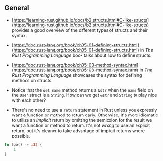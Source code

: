 ## General
- [https://learning-rust.github.io/docs/b2.structs.html#C-like-structs](https://learning-rust.github.io/docs/b2.structs.html#C-like-structs) provides a good overview of the different types of structs and their syntax.

- [https://doc.rust-lang.org/book/ch05-01-defining-structs.html](https://doc.rust-lang.org/book/ch05-01-defining-structs.html) in _The Rust Programming Language_ book talks about how to define structs.

- [https://doc.rust-lang.org/book/ch05-03-method-syntax.html](https://doc.rust-lang.org/book/ch05-03-method-syntax.html) in _The Rust Programming Language_ showcases the syntax for defining methods on structs.

- Notice that the `get_name` method returns a `&str` when the `name` field on the `User` struct is a `String`. How can we get `&str` and `String` to play nice with each other?

- There's no need to use a `return` statement in Rust unless you expressly want a function or method to return early. Otherwise, it's more idiomatic to utilize an _implicit_ return by omitting the semicolon for the result we want a function or method to return. It's not _wrong_ to use an explicit return, but it's cleaner to take advantage of implicit returns where possible.

```rust
fn foo() -> i32 {
    1
}
```